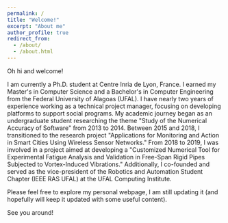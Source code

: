 ```yaml
---
permalink: /
title: "Welcome!"
excerpt: "About me"
author_profile: true
redirect_from: 
  - /about/
  - /about.html
---
```


Oh hi and welcome! 

I am currently a Ph.D. student at Centre Inria de Lyon, France. I earned my Master's in Computer Science and a Bachelor's in Computer Engineering from the Federal University of Alagoas (UFAL). I have nearly two years of experience working as a technical project manager, focusing on developing platforms to support social programs. My academic journey began as an undergraduate student researching the theme "Study of the Numerical Accuracy of Software" from 2013 to 2014. Between 2015 and 2018, I transitioned to the research project "Applications for Monitoring and Action in Smart Cities Using Wireless Sensor Networks." From 2018 to 2019, I was involved in a project aimed at developing a "Customized Numerical Tool for Experimental Fatigue Analysis and Validation in Free-Span Rigid Pipes Subjected to Vortex-Induced Vibrations." Additionally, I co-founded and served as the vice-president of the Robotics and Automation Student Chapter (IEEE RAS UFAL) at the UFAL Computing Institute.

Please feel free to explore my personal webpage, I am still updating it (and hopefully will keep it updated with some useful content).

See you around!